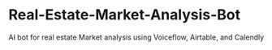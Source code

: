 # Real-Estate-Market-Analysis-Bot
AI bot for real estate Market analysis using Voiceflow, Airtable, and Calendly
